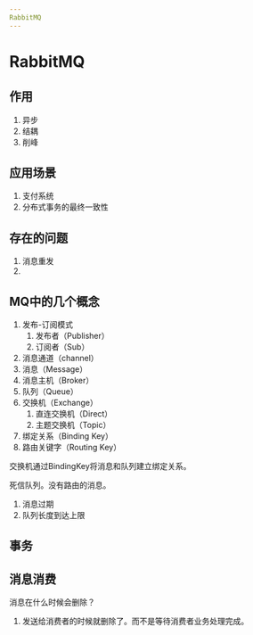 ```yaml
---
RabbitMQ
---
```




# RabbitMQ

## 作用

1. 异步
2. 结耦
3. 削峰

## 应用场景

1. 支付系统
2. 分布式事务的最终一致性

## 存在的问题

1. 消息重发
2. 

## MQ中的几个概念

1. 发布-订阅模式
   1. 发布者（Publisher）
   2. 订阅者（Sub）
2. 消息通道（channel）
3. 消息（Message）
4. 消息主机（Broker）
5. 队列（Queue）
6. 交换机（Exchange）
   1. 直连交换机（Direct）
   2. 主题交换机（Topic）
7. 绑定关系（Binding Key）
8. 路由关键字（Routing Key）



交换机通过BindingKey将消息和队列建立绑定关系。



死信队列。没有路由的消息。

1. 消息过期
2. 队列长度到达上限 





## 事务





## 消息消费

消息在什么时候会删除？

1. 发送给消费者的时候就删除了。而不是等待消费者业务处理完成。

